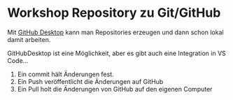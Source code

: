 # Workshop Repository zu Git/GitHub

Mit [GitHub Desktop](https://desktop.github.com) kann man Repositories erzeugen und dann schon lokal damit arbeiten.

GitHubDesktop ist eine Möglichkeit, aber es gibt auch eine Integration in VS Code...

1. Ein commit hält Änderungen fest.
2. Ein Push veröffentlicht die Änderungen auf GitHub
3. Ein Pull holt die Änderungen von GitHub auf den eigenen Computer
